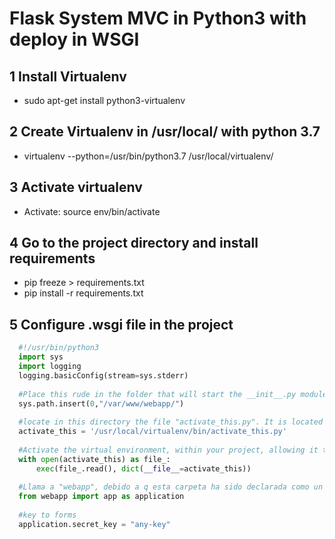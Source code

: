 # Flask System MVC in Python3 with deploy in WSGI

## 1 Install Virtualenv
- sudo apt-get install python3-virtualenv
  
## 2 Create Virtualenv in /usr/local/ with python 3.7
- virtualenv --python=/usr/bin/python3.7 /usr/local/virtualenv/

## 3 Activate virtualenv
 - Activate: source env/bin/activate

## 4 Go to the project directory and install requirements
- pip freeze > requirements.txt
- pip install -r requirements.txt

## 5 Configure .wsgi file in the project
```python
  #!/usr/bin/python3
  import sys
  import logging
  logging.basicConfig(stream=sys.stderr)
  
  #Place this rude in the folder that will start the __init__.py module that contains the "app" instance
  sys.path.insert(0,"/var/www/webapp/")
  
  #locate in this directory the file "activate_this.py". It is located in the "virtualenv" folder created in step 2
  activate_this = '/usr/local/virtualenv/bin/activate_this.py'
  
  #Activate the virtual environment, within your project, allowing it to be activated online. Only for python3
  with open(activate_this) as file_:
      exec(file_.read(), dict(__file__=activate_this))
      
  #Llama a "webapp", debido a q esta carpeta ha sido declarada como un "modulo" en flask, al crear e inicializar "app" en la raiz dentro de su directorio.
  from webapp import app as application
  
  #key to forms
  application.secret_key = "any-key"

